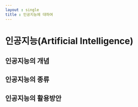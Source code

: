 ```yaml
---
layout : single
title : 인공지능에 대하여
---
```


# 인공지능(Artificial Intelligence)

## 인공지능의 개념

## 인공지능의 종류

## 인공지능의 활용방안
